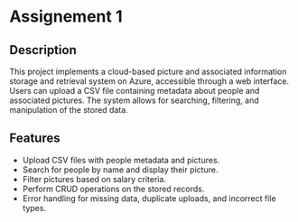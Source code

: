 # Assignement 1

## Description
This project implements a cloud-based picture and associated information storage and retrieval system on Azure, accessible through a web interface. Users can upload a CSV file containing metadata about people and associated pictures. The system allows for searching, filtering, and manipulation of the stored data.

## Features
- Upload CSV files with people metadata and pictures.
- Search for people by name and display their picture.
- Filter pictures based on salary criteria.
- Perform CRUD operations on the stored records.
- Error handling for missing data, duplicate uploads, and incorrect file types.
